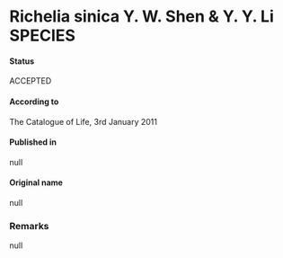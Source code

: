 Richelia sinica Y. W. Shen & Y. Y. Li SPECIES
=======

#### Status
ACCEPTED

#### According to
The Catalogue of Life, 3rd January 2011

#### Published in
null

#### Original name
null

### Remarks
null